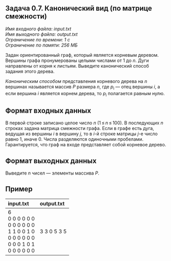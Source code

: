 
## Задача 0.7. Канонический вид (по матрице смежности)

*Имя входного файла:  input.txt  
Имя выходного файла:  output.txt  
Ограничение по времени: 1 с  
Ограничение по памяти: 256 МБ*  

Задан ориентированный граф, который является корневым деревом. Вершины графа пронумерованы целыми числами от 1  до _n_. Дуги направлены от корня к листьям. Выведите канонический способ задания этого дерева.

_Каноническим способом_  представления корневого дерева на  _n_ вершинах называется массив _P_  размера _n_, где  _p_<sub>i</sub> — отец вершины _i_, а если вершина _i_  является корнем дерева, то  _p_<sub>i</sub>  полагается равным нулю.

## Формат входных данных

В первой строке записано целое число _n_  (1 ≤ _n_ ≤ 100). В последующих  _n_ строках задана матрица смежности графа. Если в графе есть дуга, ведущая из вершины _i_  в вершину _j_, то в  _i_-й строке матрицы  _j_-е число равно 1, иначе 0. Числа разделяются одиночными пробелами. Гарантируется, что граф на входе представляет собой корневое дерево.

## Формат выходных данных

Выведите  _n_ чисел — элементы массива _P_.

## Пример

|                                          input.txt                                          |  output.txt |
|:------------------------------------------------------------------------------------------- |:----------- |
| 6<br>0 0 0 0 0 0<br>0 0 0 0 0 0<br>1 1 0 0 1 0<br>0 0 0 0 0 0<br>0 0 0 1 0 1<br>0 0 0 0 0 0 | 3 3 0 5 3 5 |
